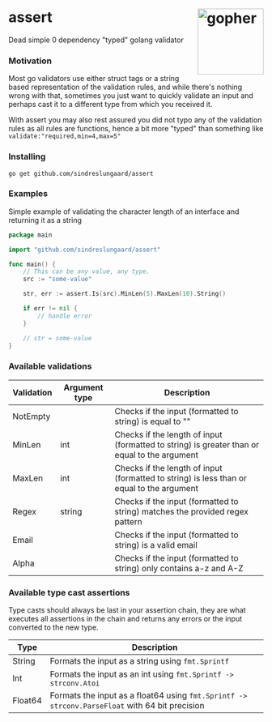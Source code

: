 # assert <img src="https://storage.googleapis.com/gopherizeme.appspot.com/gophers/1dc4851c11e2ec6e05533c2e7d87df1687cf97fc.png" alt="gopher" width="130" align="right">

Dead simple 0 dependency "typed" golang validator

### Motivation

Most go validators use either struct tags or a string based representation of the validation rules, and while there's nothing wrong with that, sometimes you just want to quickly validate an input and perhaps cast it to a different type from which you received it.

With assert you may also rest assured you did not typo any of the validation rules as all rules are functions, hence a bit more "typed" than something like `validate:"required,min=4,max=5"`

### Installing

```
go get github.com/sindreslungaard/assert
```

### Examples

Simple example of validating the character length of an interface and returning it as a string

```go
package main

import "github.com/sindreslungaard/assert"

func main() {
    // This can be any value, any type.
    src := "some-value"

    str, err := assert.Is(src).MinLen(5).MaxLen(10).String()

    if err != nil {
        // handle error
    }

    // str = some-value
}
```

### Available validations

| Validation | Argument type | Description                                                                                  |
| ---------- | ------------- | -------------------------------------------------------------------------------------------- |
| NotEmpty   |               | Checks if the input (formatted to string) is equal to ""                                     |
| MinLen     | int           | Checks if the length of input (formatted to string) is greater than or equal to the argument |
| MaxLen     | int           | Checks if the length of input (formatted to string) is less than or equal to the argument    |
| Regex      | string        | Checks if the input (formatted to string) matches the provided regex pattern                 |
| Email      |               | Checks if the input (formatted to string) is a valid email                                   |
| Alpha      |               | Checks if the input (formatted to string) only contains a-z and A-Z                          |

### Available type cast assertions

Type casts should always be last in your assertion chain, they are what executes all assertions in the chain and returns any errors or the input converted to the new type.

| Type    | Description                                                                                    |
| ------- | ---------------------------------------------------------------------------------------------- |
| String  | Formats the input as a string using `fmt.Sprintf`                                              |
| Int     | Formats the input as an int using `fmt.Sprintf -> strconv.Atoi`                                |
| Float64 | Formats the input as a float64 using `fmt.Sprintf -> strconv.ParseFloat` with 64 bit precision |
